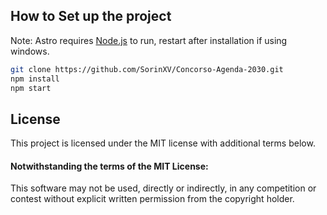
## How to Set up the project

Note: Astro requires [Node.js](https://nodejs.org/) to run, restart after installation if using windows.

```bash
git clone https://github.com/SorinXV/Concorso-Agenda-2030.git
npm install 
npm start
```


## License

This project is licensed under the MIT license with additional terms below.

#### **Notwithstanding the terms of the MIT License:**

This software may not be used, directly or indirectly, in any competition or contest without explicit written permission from the copyright holder.
